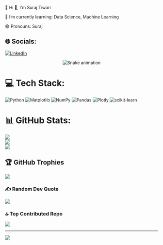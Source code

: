 💫 Hi 👋, I'm Suraj Tiwari

🌱 I’m currently learning: Data Science, Machine Learning

😄 Pronouns: Suraj



## 🌐 Socials:
[![LinkedIn](https://img.shields.io/badge/LinkedIn-%230077B5.svg?logo=linkedin&logoColor=white)](https://linkedin.com/in/suraj-tiwari-5b2a11299) 




<!-- Snake Game Repo View -->

<div align="center">
   <img src="https://profile-readme-generator.com/assets/snake.svg" alt="Snake animation" />
</div>   


# 💻 Tech Stack:
![Python](https://img.shields.io/badge/python-3670A0?style=for-the-badge&logo=python&logoColor=ffdd54) ![Matplotlib](https://img.shields.io/badge/Matplotlib-%23ffffff.svg?style=for-the-badge&logo=Matplotlib&logoColor=black) ![NumPy](https://img.shields.io/badge/numpy-%23013243.svg?style=for-the-badge&logo=numpy&logoColor=white) ![Pandas](https://img.shields.io/badge/pandas-%23150458.svg?style=for-the-badge&logo=pandas&logoColor=white) ![Plotly](https://img.shields.io/badge/Plotly-%233F4F75.svg?style=for-the-badge&logo=plotly&logoColor=white) ![scikit-learn](https://img.shields.io/badge/scikit--learn-%23F7931E.svg?style=for-the-badge&logo=scikit-learn&logoColor=white)
# 📊 GitHub Stats:
![](https://github-readme-stats.vercel.app/api?username=suraj23792&theme=dark&hide_border=false&include_all_commits=true&count_private=false)<br/>
![](https://nirzak-streak-stats.vercel.app/?user=suraj23792&theme=dark&hide_border=false)<br/>
![](https://github-readme-stats.vercel.app/api/top-langs/?username=suraj23792&theme=dark&hide_border=false&include_all_commits=true&count_private=false&layout=compact)

## 🏆 GitHub Trophies
![](https://github-profile-trophy.vercel.app/?username=suraj23792&theme=radical&no-frame=false&no-bg=true&margin-w=4)

### ✍️ Random Dev Quote
![](https://quotes-github-readme.vercel.app/api?type=horizontal&theme=radical)

### 🔝 Top Contributed Repo
![](https://github-contributor-stats.vercel.app/api?username=suraj23792&limit=5&theme=dark&combine_all_yearly_contributions=true)

---
[![](https://visitcount.itsvg.in/api?id=suraj23792&icon=0&color=0)](https://visitcount.itsvg.in)

<!-- Proudly created with GPRM ( https://gprm.itsvg.in ) -->
